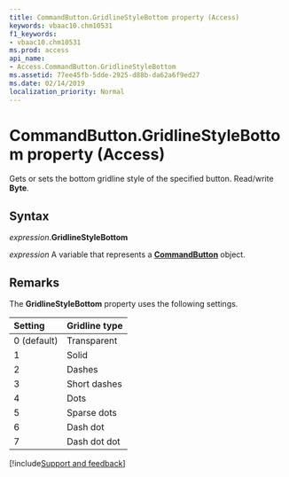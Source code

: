 ```yaml
---
title: CommandButton.GridlineStyleBottom property (Access)
keywords: vbaac10.chm10531
f1_keywords:
- vbaac10.chm10531
ms.prod: access
api_name:
- Access.CommandButton.GridlineStyleBottom
ms.assetid: 77ee45fb-5dde-2925-d88b-da62a6f9ed27
ms.date: 02/14/2019
localization_priority: Normal
---
```



# CommandButton.GridlineStyleBottom property (Access)

Gets or sets the bottom gridline style of the specified button. Read/write **Byte**.

## Syntax

_expression_.**GridlineStyleBottom**

_expression_ A variable that represents a **[CommandButton](Access.CommandButton.md)** object.


## Remarks

The **GridlineStyleBottom** property uses the following settings.

|Setting|Gridline type|
|:-----|:-----|
|0 (default)|Transparent|
|1|Solid|
|2|Dashes|
|3|Short dashes|
|4|Dots|
|5|Sparse dots|
|6|Dash dot|
|7|Dash dot dot|



[!include[Support and feedback](~/includes/feedback-boilerplate.md)]


